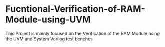 # Fucntional-Verification-of-RAM-Module-using-UVM
This Project is mainly focused on the Verification of the RAM Module using the UVM and System Verilog test benches


